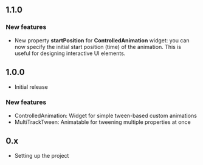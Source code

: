 ## 1.1.0

### New features
- New property **startPosition** for **ControlledAnimation** widget:
  you can now specify the initial start position (time) of the animation.
  This is useful for designing interactive UI elements.


## 1.0.0
- Initial release

### New features

- ControlledAnimation: Widget for simple tween-based custom animations
- MultiTrackTween: Animatable for tweening multiple properties at once


## 0.x

- Setting up the project
